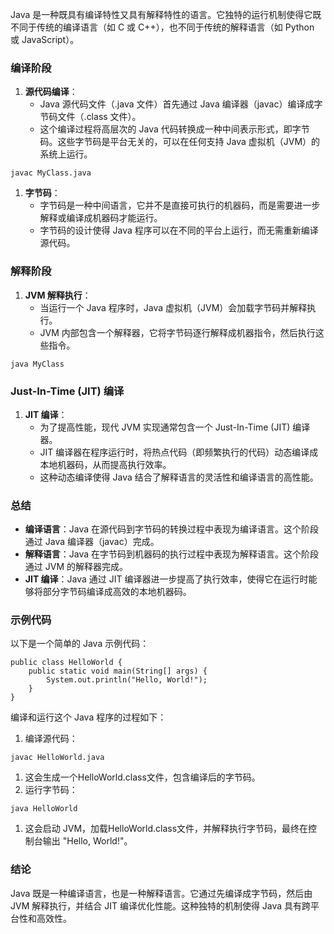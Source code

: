 Java 是一种既具有编译特性又具有解释特性的语言。它独特的运行机制使得它既不同于传统的编译语言（如 C 或 C++），也不同于传统的解释语言（如 Python 或 JavaScript）。
### 编译阶段

1. **源代码编译**：
   - Java 源代码文件（.java 文件）首先通过 Java 编译器（javac）编译成字节码文件（.class 文件）。
   - 这个编译过程将高层次的 Java 代码转换成一种中间表示形式，即字节码。这些字节码是平台无关的，可以在任何支持 Java 虚拟机（JVM）的系统上运行。
```
javac MyClass.java
```

1. **字节码**：
   - 字节码是一种中间语言，它并不是直接可执行的机器码，而是需要进一步解释或编译成机器码才能运行。
   - 字节码的设计使得 Java 程序可以在不同的平台上运行，而无需重新编译源代码。
### 解释阶段

1. **JVM 解释执行**：
   - 当运行一个 Java 程序时，Java 虚拟机（JVM）会加载字节码并解释执行。
   - JVM 内部包含一个解释器，它将字节码逐行解释成机器指令，然后执行这些指令。
```
java MyClass
```
### Just-In-Time (JIT) 编译

1. **JIT 编译**：
   - 为了提高性能，现代 JVM 实现通常包含一个 Just-In-Time (JIT) 编译器。
   - JIT 编译器在程序运行时，将热点代码（即频繁执行的代码）动态编译成本地机器码，从而提高执行效率。
   - 这种动态编译使得 Java 结合了解释语言的灵活性和编译语言的高性能。
### 总结

- **编译语言**：Java 在源代码到字节码的转换过程中表现为编译语言。这个阶段通过 Java 编译器（javac）完成。
- **解释语言**：Java 在字节码到机器码的执行过程中表现为解释语言。这个阶段通过 JVM 的解释器完成。
- **JIT 编译**：Java 通过 JIT 编译器进一步提高了执行效率，使得它在运行时能够将部分字节码编译成高效的本地机器码。
### 示例代码
以下是一个简单的 Java 示例代码：
```
public class HelloWorld {
    public static void main(String[] args) {
        System.out.println("Hello, World!");
    }
}
```
编译和运行这个 Java 程序的过程如下：

1. 编译源代码：
```
javac HelloWorld.java
```

1. 这会生成一个HelloWorld.class文件，包含编译后的字节码。
2. 运行字节码：
```
java HelloWorld
```

1. 这会启动 JVM，加载HelloWorld.class文件，并解释执行字节码，最终在控制台输出 "Hello, World!"。
### 结论
Java 既是一种编译语言，也是一种解释语言。它通过先编译成字节码，然后由 JVM 解释执行，并结合 JIT 编译优化性能。这种独特的机制使得 Java 具有跨平台性和高效性。
